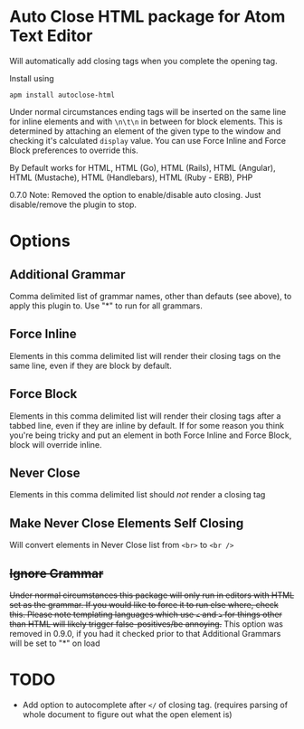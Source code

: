 # Auto Close HTML package for Atom Text Editor

Will automatically add closing tags when you complete the opening tag.

Install using

`apm install autoclose-html`

Under normal circumstances ending tags will be inserted on the same line for inline elements and with `\n\t\n` in between for block elements. This is determined by attaching an element of the given type to the window and checking it's calculated `display` value.
You can use Force Inline and Force Block preferences to override this.

By Default works for HTML, HTML (Go), HTML (Rails), HTML (Angular), HTML (Mustache), HTML (Handlebars), HTML (Ruby - ERB), PHP

0.7.0 Note: Removed the option to enable/disable auto closing. Just disable/remove the plugin to stop.

# Options

## Additional Grammar

Comma delimited list of grammar names, other than defauts (see above), to apply this plugin to. Use "*" to run for all grammars.

## Force Inline

Elements in this comma delimited list will render their closing tags on the same line, even if they are block by default.

## Force Block

Elements in this comma delimited list will render their closing tags after a tabbed line, even if they are inline by default. If for some reason you think you're being tricky and put an element in both Force Inline and Force Block, block will override inline.

## Never Close

Elements in this comma delimited list should *not* render a closing tag

## Make Never Close Elements Self Closing

Will convert elements in Never Close list from `<br>` to `<br />`

## ~~Ignore Grammar~~

~~Under normal circumstances this package will only run in editors with HTML set as the grammar. If you would like to force it to run else where, check this.  Please note templating languages which use `<` and `>` for things other than HTML will likely trigger false-positives/be annoying.~~
This option was removed in 0.9.0, if you had it checked prior to that Additional Grammars will be set to "*" on load


# TODO
* Add option to autocomplete after `</` of closing tag. (requires parsing of whole document to figure out what the open element is)
